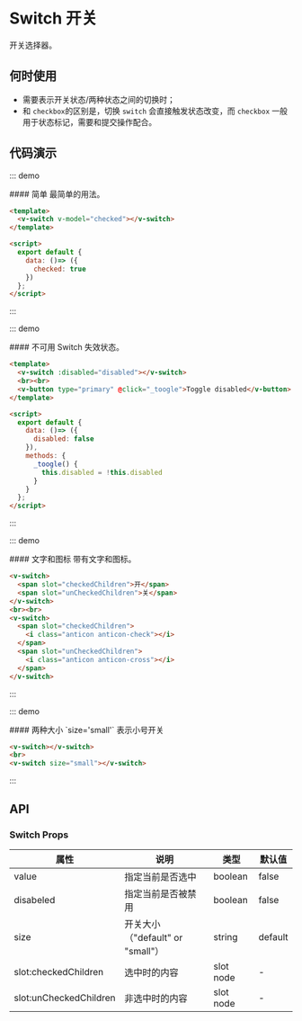 <script>
  export default {
    data: ()=> ({
      checked: true,
      disabled: false
    }),
    methods: {
      _toogle() {
        this.disabled = !this.disabled
      }
    }
  }
</script>

# Switch 开关

开关选择器。

## 何时使用

- 需要表示开关状态/两种状态之间的切换时；
- 和 `checkbox`的区别是，切换 `switch` 会直接触发状态改变，而 `checkbox` 一般用于状态标记，需要和提交操作配合。

## 代码演示

::: demo
<summary>
  #### 简单
  最简单的用法。
</summary>

```html
<template>
  <v-switch v-model="checked"></v-switch>
</template>

<script>
  export default {
    data: ()=> ({
      checked: true
    })
  };
</script>
```
:::

::: demo
<summary>
  #### 不可用
  Switch 失效状态。
</summary>

```html
<template>
  <v-switch :disabled="disabled"></v-switch>
  <br><br>
  <v-button type="primary" @click="_toogle">Toggle disabled</v-button>
</template>

<script>
  export default {
    data: ()=> ({
      disabled: false
    }),
    methods: {
      _toogle() {
        this.disabled = !this.disabled
      }
    }
  };
</script>
```
:::

::: demo
<summary>
  #### 文字和图标
  带有文字和图标。
</summary>

```html
<v-switch> 
  <span slot="checkedChildren">开</span>
  <span slot="unCheckedChildren">关</span>
</v-switch>
<br><br>
<v-switch> 
  <span slot="checkedChildren">
    <i class="anticon anticon-check"></i>
  </span>
  <span slot="unCheckedChildren">
    <i class="anticon anticon-cross"></i>
  </span>
</v-switch>
```
:::

::: demo
<summary>
  #### 两种大小
  `size='small'` 表示小号开关
</summary>

```html
<v-switch></v-switch>
<br>
<v-switch size="small"></v-switch>
```
:::

## API
### Switch Props
| 属性        | 说明           | 类型               | 默认值       |
|------------|----------------|-------------------|-------------|
| value    | 指定当前是否选中	 | boolean | false |
| disabeled  | 指定当前是否被禁用 | boolean | false |
| size    | 开关大小（"default" or "small"） | string | default |
| slot:checkedChildren  | 选中时的内容	 | slot node | - |
| slot:unCheckedChildren    | 非选中时的内容	 | slot node | - |